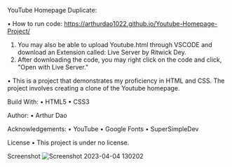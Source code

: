 YouTube Homepage Duplicate: 

• How to run code: https://arthurdao1022.github.io/Youtube-Homepage-Project/
  1. You may also be able to upload Youtube.html through VSCODE and download an Extension called: Live Server by Ritwick Dey. 
  2. After downloading the code, you may right click on the code and click, "Open with Live Server."  

• This is a project that demonstrates my proficiency in HTML and CSS. The project involves creating a clone of the Youtube homepage. 

Build With:
• HTML5
• CSS3

Author:
• Arthur Dao


Acknowledgements:
• YouTube
• Google Fonts
• SuperSimpleDev

License
• This project is under no license. 

Screenshot
![Screenshot 2023-04-04 130202](https://user-images.githubusercontent.com/129889354/229886786-cdf9d679-ab59-48d6-8821-f2184c08622a.png)
